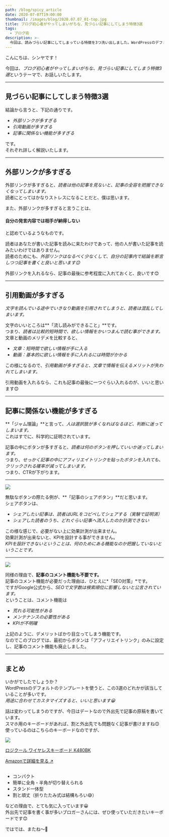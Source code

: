 ```yaml
---
path: /blog/spicy_article
date: 2020-07-07T19:00:00
thumbnail: /images/blog/2020.07.07_01-top.jpg
title: ブログ初心者がやってしまいがちな、見づらい記事にしてしまう特徴3選
tags:
  - ブログ術
description: >-
  今回は、読みづらい記事にしてしまっている特徴を3つ洗い出しました。WordPressのデフォルトのテンプレートを使うと、この3選のどれかが該当していることが多いので、用途に合わせてカスタマイズするといいです。
---
```


こんにちは、シンヤです！

今回は、*ブログ初心者がやってしまいがちな、見づらい記事にしてしまう特徴3選*というテーマで、お話しいたします。  

---

## 見づらい記事にしてしまう特徴3選

結論から言うと、下記の通りです。

- *外部リンクが多すぎる*
- *引用動画が多すぎる*
- *記事に関係ない機能が多すぎる*

です。  
それぞれ詳しく解説いたします。

---

## 外部リンクが多すぎる

外部リンクが多すぎると、*読者は他の記事を見ないと、記事の全容を把握できなくなってしまいます。*  
読者にとってはかなりストレスになることだと、僕は思います。

また、外部リンクが多すぎると言うことは、

#### 自分の発言内容では相手が納得しない

と認めているようなものです。

読者はあなたが書いた記事を読みに来たわけであって、他の人が書いた記事を読みたいわけではありません。  
読者のためにも、*外部リンクはなるべく少なくして、自分の記事内で結論を断言しつつ記事を書くと良いと思います😊*

外部リンクを入れるなら、記事の最後に参考程度に入れておくと、良いです😊

---

## 引用動画が多すぎる

*文字を読んでいる途中でいきなり動画を引用されてしまうと、読者は混乱してしまいます。*

文字のいいところは**「流し読みができること」**です。  
つまり、*読者は比較的短時間で、欲しい情報をかいつまんで読む事ができます。*  
文章と動画のメリデメを比較すると、

- *文章：短時間で欲しい情報が手に入る*
- *動画：基本的に欲しい情報を手に入れるには時間がかかる*

この様になるので、*引用動画が多すぎると、文章で情報を伝えるメリットが失われてしまいます。*

引用動画を入れるなら、これも記事の最後に一つぐらい入れるのが、いいと思います😊

---

## 記事に関係ない機能が多すぎる

**「ジャム理論」**と言って、*人は選択肢が多くなればなるほど、判断に迷ってしまいます。*  
これはすでに、科学的に証明されています。

記事の中にボタンが多すぎると、*読者は何のボタンを押していいか迷ってしまいます。*  
つまり、*せっかく記事の中にアフィリエイトリンクを貼ったボタンを入れても、クリックされる確率が減ってしまいます。*  
つまり、CTRが下がります。

<hr class="u-bt-lightest u-mt-40 u-mb-40">

![](/images/blog/2020.07.01_07-01.jpg)

無駄なボタンの際たる例が、**「記事のシェアボタン」**だと思います。  
シェアボタンは、

- *シェアしたい記事は、読者はURLをコピペしてシェアする（実験で証明済）*
- *シェアした読者のうち、どれぐらい記事へ流入したのか計測できない*

この様な感じで、必要がない上に効果計測が出来ません。  
効果計測が出来ないと、KPIを設計する事ができません。  
*KPIを設計できないということは、何のためにある機能なのか把握していないということです。*

<hr class="u-bt-lightest u-mt-40 u-mb-40">

![](/images/blog/2020.07.01_07-02.jpg)

同様の理由で、**記事のコメント機能も不要です。**  
記事のコメント機能が必要だった理由は、ひとえに*「SEO対策」*です。  
ですがGoogle公式から、*SEOで文字数は検索順位に影響しないと公言されています。*  
ということは、コメント機能は

- *荒れる可能性がある*
- *メンテナンスの必要性がある*
- *KPIが不明確*

上記のように、デメリットばかり目立ってしまう機能です。  
なのでこのブログでは、最初からボタンは「アフィリエイトリンク」のみに設定し、記事のコメント機能も廃止しました。

---

## まとめ

いかがでしたでしょうか？  
WordPressのデフォルトのテンプレートを使うと、この3選のどれかが該当していることが多いです。  
*用途に合わせてカスタマイズすると、いいと思います😀*

話は変わってしまうのですが、今日はデートなので外出先で記事の原稿を書いています。  
スマホ用のキーボードがあれば、割と外出先でも問題なく記事が書けますね😊  
使っているのはこちらのキーボードなのですが、

<div class="affiliate__link">
  <div class="is--image">

  [](https://www.amazon.co.jp/gp/product/B00N9M308A/ref=as_li_tl?ie=UTF8&camp=247&creative=1211&creativeASIN=B00N9M308A&linkCode=as2&tag=shinshoi-22&linkId=4dda0ae8a5b4dcee500cf0595bf0f579)
  ![](//ws-fe.amazon-adsystem.com/widgets/q?_encoding=UTF8&MarketPlace=JP&ASIN=B00N9M308A&ServiceVersion=20070822&ID=AsinImage&WS=1&Format=_SL250_&tag=shinshoi-22)

  </div>
  <div class="is--caption">

  [ロジクール ワイヤレスキーボード K480BK](https://www.amazon.co.jp/gp/product/B00N9M308A/ref=as_li_tl?ie=UTF8&camp=247&creative=1211&creativeASIN=B00N9M308A&linkCode=as2&tag=shinshoi-22&linkId=4dda0ae8a5b4dcee500cf0595bf0f579)

  </div>

  <a class="button__link is--amazon" target="_blank" rel="nofollow noopener noreferrer" href="https://www.amazon.co.jp/gp/product/B00N9M308A/ref=as_li_tl?ie=UTF8&camp=247&creative=1211&creativeASIN=B00N9M308A&linkCode=as2&tag=shinshoi-22&linkId=4dda0ae8a5b4dcee500cf0595bf0f579">Amazonで詳細を見る ↗︎</a>

<img src="//ir-jp.amazon-adsystem.com/e/ir?t=shinshoi-22&l=am2&o=9&a=B00N9M308A" width="1" height="1" border="0" alt="" style="border:none !important; margin:0px !important;" />
</div>

- コンパクト
- 簡単に全角・半角が切り替えられる
- スタンド一体型
- 割と頑丈（折りたたみ式は結構もろい😅）

などの理由で、とても気に入っています😀  
外出先で記事を書く事が多いブロガーさんには、ぜひ使っていただきたいキーボードです😊

ではでは、またね〜🤗
